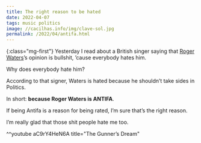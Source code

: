 ```yaml
---
title: The right reason to be hated
date: 2022-04-07
tags: music politics
image: //cacilhas.info/img/clave-sol.jpg
permalink: /2022/04/antifa.html
---
```

[Roger Waters]: https://rogerwaters.com/

{:class="mg-first"} Yesterday I read about a British singer saying that
[Roger Waters][]’s opinion is bullshit, ’cause everybody hates him.

Why does everybody hate him?

According to that signer, Waters is hated because he shouldn’t take sides in
Politics.

In short: **because Roger Waters is ANTIFA**.

If being Antifa is a reason for being rated, I’m sure that’s the right reason.

I’m really glad that those shit people hate me too.

^^youtube aC9rY4HeN6A title="The Gunner’s Dream"

